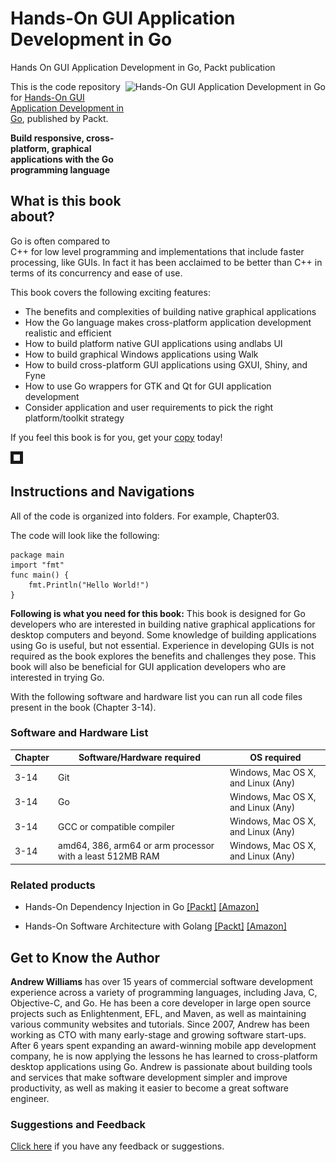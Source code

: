 # Hands-On GUI Application Development in Go
Hands On GUI Application Development in Go, Packt publication

<a href="https://www.packtpub.com/application-development/hands-gui-application-development-go?utm_source=github&utm_medium=repository&utm_campaign=9781789138412 "><img src="https://d255esdrn735hr.cloudfront.net/sites/default/files/imagecache/ppv4_main_book_cover/B10762_MockupCover.png" alt="Hands-On GUI Application Development in Go" height="256px" align="right"></a>

This is the code repository for [Hands-On GUI Application Development in Go](https://www.packtpub.com/application-development/hands-gui-application-development-go?utm_source=github&utm_medium=repository&utm_campaign=9781789138412 ), published by Packt.

**Build responsive, cross-platform, graphical applications with the Go programming language**

## What is this book about?
Go is often compared to C++ for low level programming and implementations that include faster processing, like GUIs. In fact it has been acclaimed to be better than C++ in terms of its concurrency and ease of use.

This book covers the following exciting features:
* The benefits and complexities of building native graphical applications 
* How the Go language makes cross-platform application development realistic and efficient 
* How to build platform native GUI applications using andlabs UI 
* How to build graphical Windows applications using Walk 
* How to build cross-platform GUI applications using GXUI, Shiny, and Fyne 
* How to use Go wrappers for GTK and Qt for GUI application development 
* Consider application and user requirements to pick the right platform/toolkit strategy 

If you feel this book is for you, get your [copy](https://www.amazon.com/dp/1-789-13841-8) today!

<a href="https://www.packtpub.com/?utm_source=github&utm_medium=banner&utm_campaign=GitHubBanner"><img src="https://raw.githubusercontent.com/PacktPublishing/GitHub/master/GitHub.png" 
alt="https://www.packtpub.com/" border="5" /></a>

## Instructions and Navigations
All of the code is organized into folders. For example, Chapter03.

The code will look like the following:
```
package main
import "fmt"
func main() {
    fmt.Println("Hello World!")
}
```

**Following is what you need for this book:**
This book is designed for Go developers who are interested in building native graphical applications for desktop computers and beyond. Some knowledge of building applications using Go is useful, but not essential. Experience in developing GUIs is not required as the book explores the benefits and challenges they pose. This book will also be beneficial for GUI application developers who are interested in trying Go.	

With the following software and hardware list you can run all code files present in the book (Chapter 3-14).
### Software and Hardware List
| Chapter | Software/Hardware required | OS required |
| -------- | ------------------------------------ | ----------------------------------- |
| 3-14 | Git | Windows, Mac OS X, and Linux (Any) |
| 3-14 | Go | Windows, Mac OS X, and Linux (Any) |
| 3-14 | GCC or compatible compiler | Windows, Mac OS X, and Linux (Any) |
| 3-14 | amd64, 386, arm64 or arm processor with a least 512MB RAM  | Windows, Mac OS X, and Linux (Any) |


### Related products
* Hands-On Dependency Injection in Go [[Packt]](https://www.packtpub.com/application-development/hands-dependency-injection-go?utm_source=github&utm_medium=repository&utm_campaign=9781789132762 ) [[Amazon]](https://www.amazon.com/dp/1789132762)

* Hands-On Software Architecture with Golang [[Packt]](https://www.packtpub.com/application-development/hands-software-architecture-golang?utm_source=github&utm_medium=repository&utm_campaign=9781788622592 ) [[Amazon]](https://www.amazon.com/dp/1788622596)


## Get to Know the Author
**Andrew Williams**
has over 15 years of commercial software development experience across a variety of programming languages, including Java, C, Objective-C, and Go. He has been a core developer in large open source projects such as Enlightenment, EFL, and Maven, as well as maintaining various community websites and tutorials. Since 2007, Andrew has been working as CTO with many early-stage and growing software start-ups. After 6 years spent expanding an award-winning mobile app development company, he is now applying the lessons he has learned to cross-platform desktop applications using Go. Andrew is passionate about building tools and services that make software development simpler and improve productivity, as well as making it easier to become a great software engineer.


### Suggestions and Feedback
[Click here](https://docs.google.com/forms/d/e/1FAIpQLSdy7dATC6QmEL81FIUuymZ0Wy9vH1jHkvpY57OiMeKGqib_Ow/viewform) if you have any feedback or suggestions.


